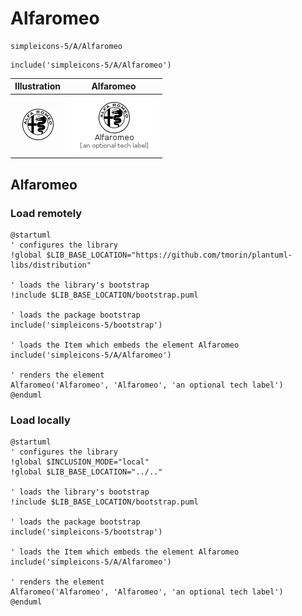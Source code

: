 # Alfaromeo


```text
simpleicons-5/A/Alfaromeo
```

```text
include('simpleicons-5/A/Alfaromeo')
```



| Illustration | Alfaromeo |
| :---: | :---: |
| ![illustration for Illustration](../../simpleicons-5/A/Alfaromeo.png) | ![illustration for Alfaromeo](../../simpleicons-5/A/Alfaromeo.Local.png) |




## Alfaromeo

### Load remotely
```plantuml
@startuml
' configures the library
!global $LIB_BASE_LOCATION="https://github.com/tmorin/plantuml-libs/distribution"

' loads the library's bootstrap
!include $LIB_BASE_LOCATION/bootstrap.puml

' loads the package bootstrap
include('simpleicons-5/bootstrap')

' loads the Item which embeds the element Alfaromeo
include('simpleicons-5/A/Alfaromeo')

' renders the element
Alfaromeo('Alfaromeo', 'Alfaromeo', 'an optional tech label')
@enduml
```

### Load locally
```plantuml
@startuml
' configures the library
!global $INCLUSION_MODE="local"
!global $LIB_BASE_LOCATION="../.."

' loads the library's bootstrap
!include $LIB_BASE_LOCATION/bootstrap.puml

' loads the package bootstrap
include('simpleicons-5/bootstrap')

' loads the Item which embeds the element Alfaromeo
include('simpleicons-5/A/Alfaromeo')

' renders the element
Alfaromeo('Alfaromeo', 'Alfaromeo', 'an optional tech label')
@enduml
```

